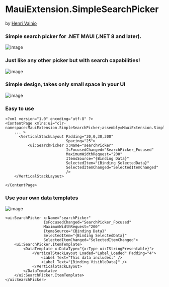 # MauiExtension.SimpleSearchPicker

by [Henri Vainio](https://github.com/henrivain)


###  Simple search picker for .NET MAUI (.NET 8 and later). 

![image](https://github.com/user-attachments/assets/3458d4e1-1543-44c8-ac2a-feee54518d68)

###  Just like any other picker but with search capabilities!

![image](https://github.com/user-attachments/assets/3782d430-8d1a-4170-bb05-3e364cce0f6b)

### Simple design, takes only small space in your UI

![image](https://github.com/user-attachments/assets/4403c383-0b8a-4596-b229-9d68ed2f871f)

### Easy to use

```xaml
<?xml version="1.0" encoding="utf-8" ?>
<ContentPage xmlns:ui="clr-namespace:MauiExtension.SimpleSearchPicker;assembly=MauiExtension.SimpleSearchPicker"
    ... >
      <VerticalStackLayout Padding="30,0,30,300"
                           Spacing="25">
          <ui:SearchPicker x:Name="searchPicker"
                           IsFocusedChanged="SearchPicker_Focused" 
                           MaximumWidthRequest="200"
                           ItemsSource="{Binding Data}"
                           SelectedItem="{Binding SelectedData}"
                           SelectedItemChanged="SelectedItemChanged"
                           />
    </VerticalStackLayout>

</ContentPage>
```

### Use your own data templates  

![image](https://github.com/user-attachments/assets/968b46bc-0355-4cb4-99b0-9abe28ae296c)

```xaml
<ui:SearchPicker x:Name="searchPicker"
                 IsFocusedChanged="SearchPicker_Focused"
                 MaximumWidthRequest="200"
                 ItemsSource="{Binding Data}"
                 SelectedItem="{Binding SelectedData}"
                 SelectedItemChanged="SelectedItemChanged">
    <ui:SearchPicker.ItemTemplate>
        <DataTemplate x:DataType="{x:Type ui:IStringPresentable}">
            <VerticalStackLayout Loaded="Label_Loaded" Padding="4">
                <Label Text="This data includes:" />
                <Label Text="{Binding VisibleData}" />
            </VerticalStackLayout>
        </DataTemplate>
    </ui:SearchPicker.ItemTemplate>
</ui:SearchPicker>
```
